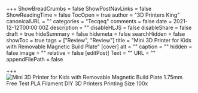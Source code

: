 +++
ShowBreadCrumbs = false
ShowPostNavLinks = false
ShowReadingTime = false
TocOpen = true
author = "3D Printers King"
canonicalURL = ""
categories = "Tecqeq"
comments = false
date = 2021-12-12T00:00:00Z
description = ""
disableHLJS = false
disableShare = false
draft = true
hideSummary = false
hidemeta = false
searchHidden = false
showToc = true
tags = ["Review", "Review"]
title = "Mini 3D Printer for Kids with Removable Magnetic Build Plate"
[cover]
alt = ""
caption = ""
hidden = false
image = ""
relative = false
[editPost]
Text = ""
URL = ""
appendFilePath = false

+++
![Mini 3D Printer for Kids with Removable Magnetic Build Plate 1.75mm Free Test PLA Filament DIY 3D Printers Printing Size 100x](https://images-na.ssl-images-amazon.com/images/I/71iSqUxZIpL._AC_UL604_SR604,400_.jpg)
